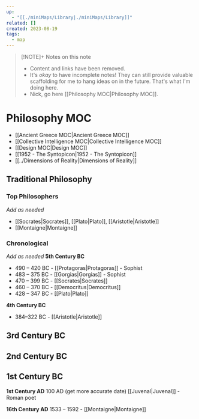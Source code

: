 ```yaml
---
up:
  - "[[./miniMaps/Library|./miniMaps/Library]]"
related: []
created: 2023-08-19
tags:
  - map
---
```


> [!NOTE]+ Notes on this note
> - Content and links have been removed.
> - It's *okay* to have incomplete notes! They can still provide valuable scaffolding for me to hang ideas on in the future. That's what I'm doing here.
> - Nick, go here [[Philosophy MOC|Philosophy MOC]].

# Philosophy MOC
- [[Ancient Greece MOC|Ancient Greece MOC]]
- [[Collective Intelligence MOC|Collective Intelligence MOC]]
- [[Design MOC|Design MOC]]
- [[1952 - The Syntopicon|1952 - The Syntopicon]]
- [[../Dimensions of Reality|Dimensions of Reality]]


## Traditional Philosophy
### Top Philosophers
*Add as needed*
- [[Socrates|Socrates]], [[Plato|Plato]], [[Aristotle|Aristotle]]
- [[Montaigne|Montaigne]]

### Chronological 

*Add as needed*
**5th Century BC**
- 490 – 420 BC - [[Protagoras|Protagoras]] - Sophist
- 483 – 375 BC - [[Gorgias|Gorgias]] - Sophist
- 470 – 399 BC - [[Socrates|Socrates]]
- 460 – 370 BC - [[Democritus|Democritus]]
- 428 – 347 BC - [[Plato|Plato]]

**4th Century BC**
- 384–322 BC - [[Aristotle|Aristotle]]

**3rd Century BC**
- 

**2nd Century BC**
- 

**1st Century BC**
- 

**1st Century AD**
100 AD (get more accurate date) [[Juvenal|Juvenal]] - Roman poet

**16th Century AD**
1533 – 1592 - [[Montaigne|Montaigne]]